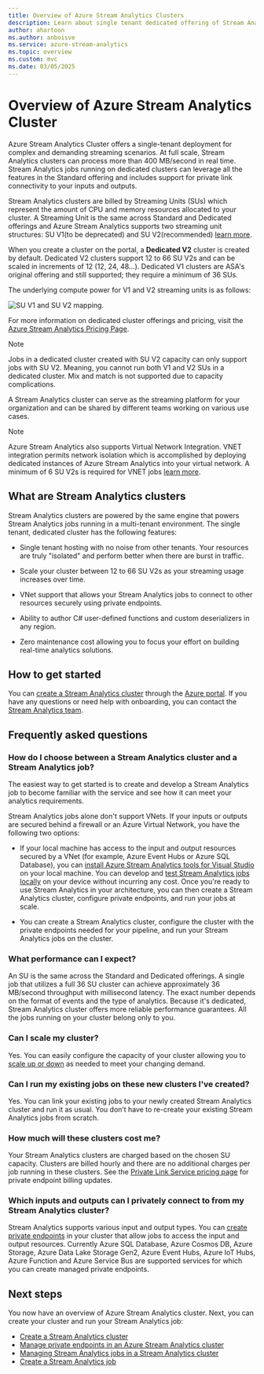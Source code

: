 ```yaml
---
title: Overview of Azure Stream Analytics Clusters
description: Learn about single tenant dedicated offering of Stream Analytics Cluster.
author: ahartoon
ms.author: anboisve
ms.service: azure-stream-analytics
ms.topic: overview
ms.custom: mvc
ms.date: 03/05/2025
---
```


# Overview of Azure Stream Analytics Cluster

Azure Stream Analytics Cluster offers a single-tenant deployment for complex and demanding streaming scenarios. At full scale, Stream Analytics clusters can process more than 400 MB/second in real time. Stream Analytics jobs running on dedicated clusters can leverage all the features in the Standard offering and includes support for private link connectivity to your inputs and outputs.

Stream Analytics clusters are billed by Streaming Units (SUs) which represent the amount of CPU and memory resources allocated to your cluster. A Streaming Unit is the same across Standard and Dedicated offerings and Azure Stream Analytics supports two streaming unit structures: SU V1(to be deprecated) and SU V2(recommended) [learn more](./stream-analytics-streaming-unit-consumption.md).

When you create a cluster on the portal, a **Dedicated V2** cluster is created by default. Dedicated V2 clusters support 12 to 66 SU V2s and can be scaled in increments of 12 (12, 24, 48...). Dedicated V1 clusters are ASA's original offering and still supported; they require a minimum of 36 SUs.

The underlying compute power for V1 and V2 streaming units is as follows:

![SU V1 and SU V2 mapping.](./media/stream-analytics-scale-jobs/su-conversion-suv2.png)

For more information on dedicated cluster offerings and pricing, visit the [Azure Stream Analytics Pricing Page](https://azure.microsoft.com/pricing/details/stream-analytics/).

> [!Note]
> Jobs in a dedicated cluster created with SU V2 capacity can only support jobs with SU V2.  Meaning, you cannot run both V1 and V2 SUs in a dedicated cluster.  Mix and match is not supported due to capacity complications.

A Stream Analytics cluster can serve as the streaming platform for your organization and can be shared by different teams working on various use cases.

> [!Note] 
> Azure Stream Analytics also supports Virtual Network Integration.  VNET integration permits network isolation which is accomplished by deploying dedicated instances of Azure Stream Analytics into your virtual network.  A minimum of 6 SU V2s is required for VNET jobs [learn more](./run-job-in-virtual-network.md).

## What are Stream Analytics clusters

Stream Analytics clusters are powered by the same engine that powers Stream Analytics jobs running in a multi-tenant environment. The single tenant, dedicated cluster has the following features:

* Single tenant hosting with no noise from other tenants. Your resources are truly "isolated" and perform better when there are burst in traffic.

* Scale your cluster between 12 to 66 SU V2s as your streaming usage increases over time.

* VNet support that allows your Stream Analytics jobs to connect to other resources securely using private endpoints.

* Ability to author C# user-defined functions and custom deserializers in any region.

* Zero maintenance cost allowing you to focus your effort on building real-time analytics solutions.

## How to get started

You can [create a Stream Analytics cluster](create-cluster.md) through the [Azure portal](https://aka.ms/asaclustercreateportal). If you have any questions or need help with onboarding, you can contact the [Stream Analytics team](mailto:askasa@microsoft.com).

## Frequently asked questions

### How do I choose between a Stream Analytics cluster and a Stream Analytics job?

The easiest way to get started is to create and develop a Stream Analytics job to become familiar with the service and see how it can meet your analytics requirements.

Stream Analytics jobs alone don't support VNets. If your inputs or outputs are secured behind a firewall or an Azure Virtual Network, you have the following two options:

* If your local machine has access to the input and output resources secured by a VNet (for example, Azure Event Hubs or Azure SQL Database), you can [install Azure Stream Analytics tools for Visual Studio](stream-analytics-tools-for-visual-studio-install.md) on your local machine. You can develop and [test Stream Analytics jobs locally](stream-analytics-live-data-local-testing.md) on your device without incurring any cost. Once you're ready to use Stream Analytics in your architecture, you can then create a Stream Analytics cluster, configure private endpoints, and run your jobs at scale.

* You can create a Stream Analytics cluster, configure the cluster with the private endpoints needed for your pipeline, and run your Stream Analytics jobs on the cluster.

### What performance can I expect?

An SU is the same across the Standard and Dedicated offerings. A single job that utilizes a full 36 SU cluster can achieve approximately 36 MB/second throughput with millisecond latency. The exact number depends on the format of events and the type of analytics. Because it's dedicated, Stream Analytics cluster offers more reliable performance guarantees. All the jobs running on your cluster belong only to you.

### Can I scale my cluster?

Yes. You can easily configure the capacity of your cluster allowing you to [scale up or down](scale-cluster.md) as needed to meet your changing demand.

### Can I run my existing jobs on these new clusters I've created?

Yes. You can link your existing jobs to your newly created Stream Analytics cluster and run it as usual. You don’t have to re-create your existing Stream Analytics jobs from scratch.

### How much will these clusters cost me?

Your Stream Analytics clusters are charged based on the chosen SU capacity. Clusters are billed hourly and there are no additional charges per job running in these clusters. See the [Private Link Service pricing page](https://azure.microsoft.com/pricing/details/private-link/) for private endpoint billing updates.

### Which inputs and outputs can I privately connect to from my Stream Analytics cluster?

Stream Analytics supports various input and output types. You can [create private endpoints](private-endpoints.md) in your cluster that allow jobs to access the input and output resources. Currently Azure SQL Database, Azure Cosmos DB, Azure Storage, Azure Data Lake Storage Gen2, Azure Event Hubs, Azure IoT Hubs, Azure Function and Azure Service Bus are supported services for which you can create managed private endpoints. 

## Next steps

You now have an overview of Azure Stream Analytics cluster. Next, you can create your cluster and run your Stream Analytics job: 

* [Create a Stream Analytics cluster](create-cluster.md)
* [Manage private endpoints in an Azure Stream Analytics cluster](private-endpoints.md)
* [Managing Stream Analytics jobs in a Stream Analytics cluster](manage-jobs-cluster.md)
* [Create a Stream Analytics job](stream-analytics-quick-create-portal.md)
